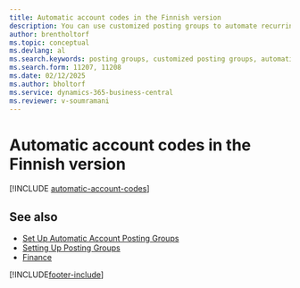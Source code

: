 ```yaml
---
title: Automatic account codes in the Finnish version
description: You can use customized posting groups to automate recurring transactions in journals, sales documents, or purchase documents in the Finnish version.
author: brentholtorf
ms.topic: conceptual
ms.devlang: al
ms.search.keywords: posting groups, customized posting groups, automatic account codes, recurring transactions, sales documents, journals, purchase documents
ms.search.form: 11207, 11208
ms.date: 02/12/2025
ms.author: bholtorf
ms.service: dynamics-365-business-central
ms.reviewer: v-soumramani
---
```


# Automatic account codes in the Finnish version

[!INCLUDE [automatic-account-codes](../includes/FISE/automatic-account-codes.md)]

## See also

- [Set Up Automatic Account Posting Groups](how-to-set-up-automatic-account-posting-groups.md)   
- [Setting Up Posting Groups](../../finance-posting-groups.md)  
- [Finance](../../finance.md)  

[!INCLUDE[footer-include](../../includes/footer-banner.md)]
